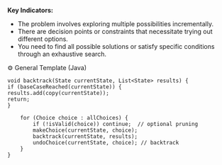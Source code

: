 **Key Indicators:**

- The problem involves exploring multiple possibilities incrementally.
- There are decision points or constraints that necessitate trying out different options.
- You need to find all possible solutions or satisfy specific conditions through an exhaustive search.

⚙️ General Template (Java)

    void backtrack(State currentState, List<State> results) {
    if (baseCaseReached(currentState)) {
    results.add(copy(currentState));
    return;
    }
    
        for (Choice choice : allChoices) {
            if (!isValid(choice)) continue;  // optional pruning
            makeChoice(currentState, choice);
            backtrack(currentState, results);
            undoChoice(currentState, choice); // backtrack
        }
    }